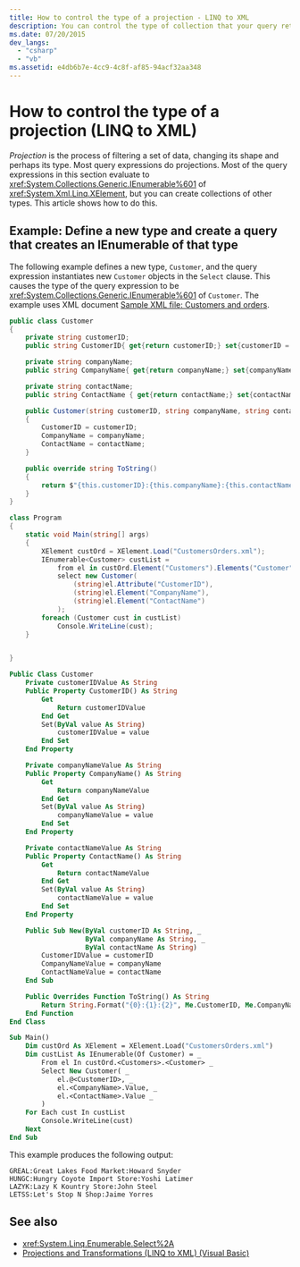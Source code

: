 ```yaml
---
title: How to control the type of a projection - LINQ to XML
description: You can control the type of collection that your query returns; it need not be an IEnumerable of XElements.
ms.date: 07/20/2015
dev_langs:
  - "csharp"
  - "vb"
ms.assetid: e4db6b7e-4cc9-4c8f-af85-94acf32aa348
---
```

# How to control the type of a projection (LINQ to XML)

*Projection* is the process of filtering a set of data, changing its shape and perhaps its type. Most query expressions do projections. Most of the query expressions in this section evaluate to <xref:System.Collections.Generic.IEnumerable%601> of <xref:System.Xml.Linq.XElement>, but you can create collections of other types. This article shows how to do this.

## Example: Define a new type and create a query that creates an IEnumerable of that type

The following example defines a new type, `Customer`, and the query expression instantiates new `Customer` objects in the `Select` clause. This causes the type of the query expression to be <xref:System.Collections.Generic.IEnumerable%601> of `Customer`. The example uses XML document [Sample XML file: Customers and orders](sample-xml-file-customers-orders.md).

```csharp
public class Customer
{
    private string customerID;
    public string CustomerID{ get{return customerID;} set{customerID = value;}}

    private string companyName;
    public string CompanyName{ get{return companyName;} set{companyName = value;}}

    private string contactName;
    public string ContactName { get{return contactName;} set{contactName = value;}}

    public Customer(string customerID, string companyName, string contactName)
    {
        CustomerID = customerID;
        CompanyName = companyName;
        ContactName = contactName;
    }

    public override string ToString()
    {
        return $"{this.customerID}:{this.companyName}:{this.contactName}";
    }
}

class Program
{
    static void Main(string[] args)
    {
        XElement custOrd = XElement.Load("CustomersOrders.xml");
        IEnumerable<Customer> custList =
            from el in custOrd.Element("Customers").Elements("Customer")
            select new Customer(
                (string)el.Attribute("CustomerID"),
                (string)el.Element("CompanyName"),
                (string)el.Element("ContactName")
            );
        foreach (Customer cust in custList)
            Console.WriteLine(cust);
    }


}
```

```vb
Public Class Customer
    Private customerIDValue As String
    Public Property CustomerID() As String
        Get
            Return customerIDValue
        End Get
        Set(ByVal value As String)
            customerIDValue = value
        End Set
    End Property

    Private companyNameValue As String
    Public Property CompanyName() As String
        Get
            Return companyNameValue
        End Get
        Set(ByVal value As String)
            companyNameValue = value
        End Set
    End Property

    Private contactNameValue As String
    Public Property ContactName() As String
        Get
            Return contactNameValue
        End Get
        Set(ByVal value As String)
            contactNameValue = value
        End Set
    End Property

    Public Sub New(ByVal customerID As String, _
                   ByVal companyName As String, _
                   ByVal contactName As String)
        CustomerIDValue = customerID
        CompanyNameValue = companyName
        ContactNameValue = contactName
    End Sub

    Public Overrides Function ToString() As String
        Return String.Format("{0}:{1}:{2}", Me.CustomerID, Me.CompanyName, Me.ContactName)
    End Function
End Class

Sub Main()
    Dim custOrd As XElement = XElement.Load("CustomersOrders.xml")
    Dim custList As IEnumerable(Of Customer) = _
        From el In custOrd.<Customers>.<Customer> _
        Select New Customer( _
            el.@<CustomerID>, _
            el.<CompanyName>.Value, _
            el.<ContactName>.Value _
        )
    For Each cust In custList
        Console.WriteLine(cust)
    Next
End Sub
```

This example produces the following output:

```output
GREAL:Great Lakes Food Market:Howard Snyder
HUNGC:Hungry Coyote Import Store:Yoshi Latimer
LAZYK:Lazy K Kountry Store:John Steel
LETSS:Let's Stop N Shop:Jaime Yorres
```

## See also

- <xref:System.Linq.Enumerable.Select%2A>
- [Projections and Transformations (LINQ to XML) (Visual Basic)](../../visual-basic/programming-guide/concepts/linq/projections-and-transformations-linq-to-xml.md)
